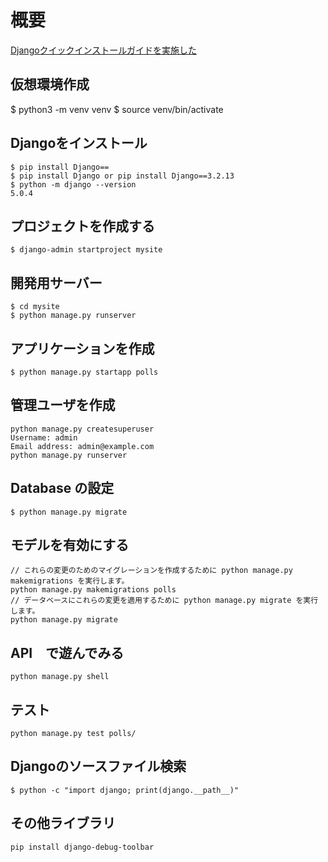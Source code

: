 # 概要
[Djangoクイックインストールガイドを実施した](https://docs.djangoproject.com/ja/3.2/intro/install/)

## 仮想環境作成
$ python3 -m venv venv
$ source venv/bin/activate

## Djangoをインストール
```
$ pip install Django==
$ pip install Django or pip install Django==3.2.13
$ python -m django --version
5.0.4
```

## プロジェクトを作成する
```
$ django-admin startproject mysite
```

## 開発用サーバー
```
$ cd mysite
$ python manage.py runserver
```

## アプリケーションを作成
```
$ python manage.py startapp polls
```

## 管理ユーザを作成
```
python manage.py createsuperuser
Username: admin
Email address: admin@example.com
python manage.py runserver
```

## Database の設定
```
$ python manage.py migrate
```

## モデルを有効にする
```
// これらの変更のためのマイグレーションを作成するために python manage.py makemigrations を実行します。
python manage.py makemigrations polls
// データベースにこれらの変更を適用するために python manage.py migrate を実行します。
python manage.py migrate
```

## API　で遊んでみる
```
python manage.py shell
```

## テスト
```
python manage.py test polls/
```

## Djangoのソースファイル検索
```
$ python -c "import django; print(django.__path__)"
```

## その他ライブラリ
```
pip install django-debug-toolbar
```
